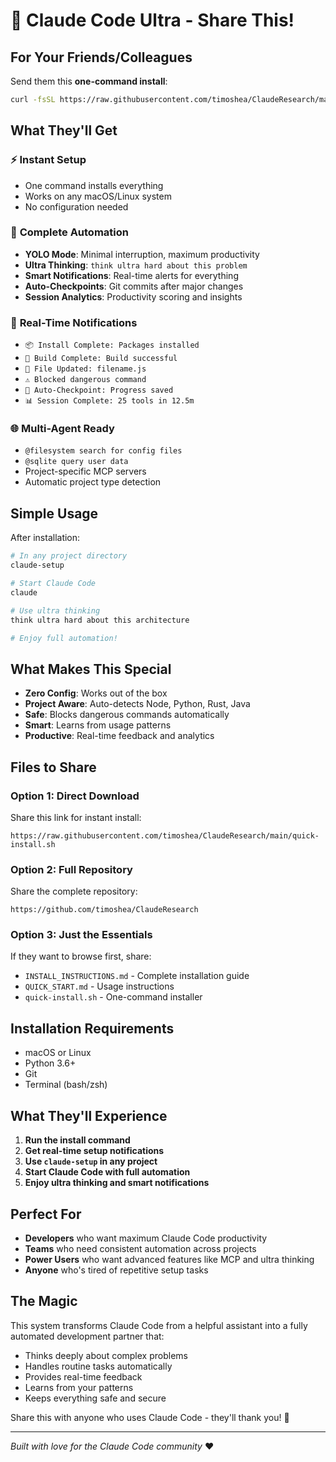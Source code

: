 # 🚀 Claude Code Ultra - Share This!

## For Your Friends/Colleagues

Send them this **one-command install**:

```bash
curl -fsSL https://raw.githubusercontent.com/timoshea/ClaudeResearch/main/quick-install.sh | bash
```

## What They'll Get

### ⚡ **Instant Setup**
- One command installs everything
- Works on any macOS/Linux system
- No configuration needed

### 🎯 **Complete Automation**
- **YOLO Mode**: Minimal interruption, maximum productivity
- **Ultra Thinking**: `think ultra hard about this problem`
- **Smart Notifications**: Real-time alerts for everything
- **Auto-Checkpoints**: Git commits after major changes
- **Session Analytics**: Productivity scoring and insights

### 🔔 **Real-Time Notifications**
- `📦 Install Complete: Packages installed`
- `🔨 Build Complete: Build successful`
- `📝 File Updated: filename.js`
- `⚠️ Blocked dangerous command`
- `📁 Auto-Checkpoint: Progress saved`
- `📊 Session Complete: 25 tools in 12.5m`

### 🌐 **Multi-Agent Ready**
- `@filesystem search for config files`
- `@sqlite query user data`
- Project-specific MCP servers
- Automatic project type detection

## Simple Usage

After installation:
```bash
# In any project directory
claude-setup

# Start Claude Code
claude

# Use ultra thinking
think ultra hard about this architecture

# Enjoy full automation!
```

## What Makes This Special

- **Zero Config**: Works out of the box
- **Project Aware**: Auto-detects Node, Python, Rust, Java
- **Safe**: Blocks dangerous commands automatically
- **Smart**: Learns from usage patterns
- **Productive**: Real-time feedback and analytics

## Files to Share

### Option 1: Direct Download
Share this link for instant install:
```
https://raw.githubusercontent.com/timoshea/ClaudeResearch/main/quick-install.sh
```

### Option 2: Full Repository
Share the complete repository:
```
https://github.com/timoshea/ClaudeResearch
```

### Option 3: Just the Essentials
If they want to browse first, share:
- `INSTALL_INSTRUCTIONS.md` - Complete installation guide
- `QUICK_START.md` - Usage instructions
- `quick-install.sh` - One-command installer

## Installation Requirements

- macOS or Linux
- Python 3.6+
- Git
- Terminal (bash/zsh)

## What They'll Experience

1. **Run the install command**
2. **Get real-time setup notifications**
3. **Use `claude-setup` in any project**
4. **Start Claude Code with full automation**
5. **Enjoy ultra thinking and smart notifications**

## Perfect For

- **Developers** who want maximum Claude Code productivity
- **Teams** who need consistent automation across projects
- **Power Users** who want advanced features like MCP and ultra thinking
- **Anyone** who's tired of repetitive setup tasks

## The Magic

This system transforms Claude Code from a helpful assistant into a fully automated development partner that:
- Thinks deeply about complex problems
- Handles routine tasks automatically
- Provides real-time feedback
- Learns from your patterns
- Keeps everything safe and secure

Share this with anyone who uses Claude Code - they'll thank you! 🙏

---

*Built with love for the Claude Code community* ❤️